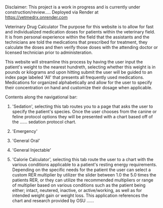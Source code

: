 Disclaimer: This project is a work in progress and is currently under construction/review.....
Deployed via Render at https://vetmedrx.onrender.com

Veterinary Drug Calculator
The purpose for this website is to allow for fast and individualized medication doses for patients within the veterinary field. 
It is from personal experience within the field that the assistants and the technicians are told the medications that prescribed for treatment, they calculate the doses and then verify those doses with the attending doctor or licensed technician prior to administeration. 

This website will streamline this process by having the user input the patient's weight to the nearest hundreth, selecting whether this weight is in pounds or kilograms and upon hitting submit the user will be guided to an index page labeled 'All' that presents all frequently used medications. 
Medications for organized alphabetically and allow for the user to specify their concentration on hand and customize their dosage when applicable. 

Contents along the navigational bar: 

1. 'Sedation', selecting this tab routes you to a page that asks the user to specify the patient's species. Once the user chooses from the canine or feline protocol options they will be presented with a chart based off of the ...... sedation protocol chart. 

2. 'Emergency'

3. 'General Oral'

4. 'General Injectable'

5. 'Calorie Calculator', selecting this tab route the user to a chart with the various conditions applicable to a patient's resting energy requirements. Depending on the specific needs for the patient the user can select a custom RER multiplier by utilizer the slider between 1.0 the 5.0 times the patients RER, or they can utilize the recommended multipliers or range of multiplier based on various conditions such as the patient being either; intact, neutered, inactive, or active/working, as well as for intended weight gain or weight loss. 
This application references the chart and research provided by OSU ......


